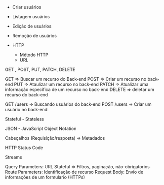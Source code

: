 - Criar usuários
- Listagem usuários
- Edição de usuários
- Remoção de usuários

- HTTP
  - Método HTTP
  - URL

GET , POST, PUT, PATCH, DELETE  

GET => Buscar um recurso do Back-end
POST => Criar um recurso no back-end
PUT => Ataulizar um recurso no back-end
PATCH => Atualizar uma informação específica de um recurso no back-end
DELETE => deletar um recurso do back-end

GET /users => Buscando usuários do back-end
POST /users => Criar um usuário no back-end

Stateful - Stateless

JSON - JavaScript Object Notation

Cabeçalhos (Requisição/resposta) => Metadados

HTTP Status Code

Streams 

Query Parameters: URL Stateful => Filtros, paginação, não-obrigatorios
Route Parameters: Identificação de recurso
Request Body: Envio de informações de um formulario (HTTPs)